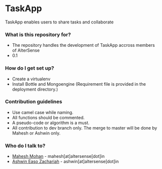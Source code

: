 # TaskApp #

TaskApp enables users to share tasks and collaborate

### What is this repository for? ###

* The repository handles the development of TaskApp accross members of AlterSense
* 0.1


### How do I get set up? ###

* Create a virtualenv
* Install Bottle and Mongoengine (Requirement file is provided in the deployment directory.)


### Contribution guidelines ###

* Use camel case while naming.
* All functions should be commented.
* A pseudo-code or algorithm is a must.
* All contribution to dev branch only. The merge to master will be done by Mahesh or Ashwin only.


### Who do I talk to? ###

* [Mahesh Mohan](mailto:mahesh@altersense.in) - mahesh[at]altersense[dot]in
* [Ashwin Easo Zachariah](mailto:aswhin@altersense.in) - ashwin[at]altersense[dot]in